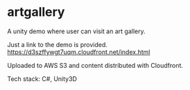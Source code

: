 # artgallery
A unity demo where user can visit an art gallery.

Just a link to the demo is provided.  https://d3szffywgt7uqm.cloudfront.net/index.html

Uploaded to AWS S3 and content distributed with Cloudfront.

Tech stack: C#, Unity3D


